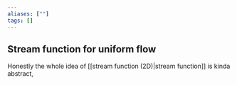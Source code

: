 ```yaml
---
aliases: [""]
tags: []
---
```


## Stream function for uniform flow
Honestly the whole idea of [[stream function (2D)|stream function]] is kinda abstract, 